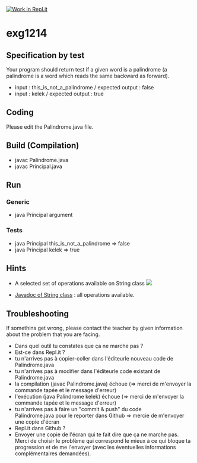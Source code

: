 [![Work in Repl.it](https://classroom.github.com/assets/work-in-replit-14baed9a392b3a25080506f3b7b6d57f295ec2978f6f33ec97e36a161684cbe9.svg)](https://classroom.github.com/online_ide?assignment_repo_id=4491209&assignment_repo_type=AssignmentRepo)
# exg1214

## Specification by test
Your program should return test if a given word is a palindrome (a palindrome is a word which reads the same backward as forward).
* input : this_is_not_a_palindrome / expected output : false
* input : kelek / expected output : true

## Coding
Please edit the Palindrome.java file.

## Build (Compilation)
 - javac Palindrome.java
 - javac Principal.java

## Run
### Generic
 - java Principal argument
### Tests
 - java Principal this_is_not_a_palindrome => false
 - java Principal kelek => true

## Hints
* A selected set of operations available on String class
![](https://i.imgur.com/NWjNad4.png)

* [Javadoc of String class](https://docs.oracle.com/en/java/javase/11/docs/api/java.base/java/lang/String.html) : all operations available.


## Troubleshooting
If somethins get wrong, please contact the teacher by given information about the problem that you are facing.

- Dans quel outil tu constates que ça ne marche pas ?
- Est-ce dans Repl.it ?
 - tu n'arrives pas à copier-coller dans l'éditeurle nouveau code de Palindrome.java
 - tu n'arrives pas à modifier dans l'éditeurle code existant de Palindrome.java  
 - la compilation (javac Palindrome.java) échoue (=> merci de m'envoyer la commande tapée et le message d'erreur)
 - l'exécution (java Palindrome kelek) échoue (=> merci de m'envoyer la commande tapée et le message d'erreur)  
 - tu n'arrives pas à faire un "commit & push" du code Palindrome.java pour le reporter dans Github => mercie de m'envoyer une copie d'écran
-  Repl.it dans Github ?
-   Envoyer une copie de l'écran qui te fait dire que ça ne marche pas.
Merci de choisir le problème qui correspond le mieux à ce qui bloque ta progression et de me l'envoyer (avec les éventuelles informations complémentaires demandées).

